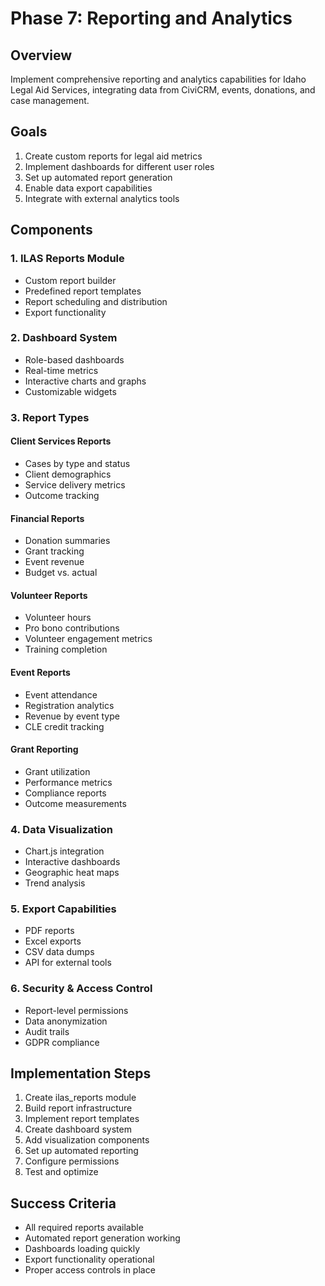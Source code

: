 # Phase 7: Reporting and Analytics

## Overview
Implement comprehensive reporting and analytics capabilities for Idaho Legal Aid Services, integrating data from CiviCRM, events, donations, and case management.

## Goals
1. Create custom reports for legal aid metrics
2. Implement dashboards for different user roles
3. Set up automated report generation
4. Enable data export capabilities
5. Integrate with external analytics tools

## Components

### 1. ILAS Reports Module
- Custom report builder
- Predefined report templates
- Report scheduling and distribution
- Export functionality

### 2. Dashboard System
- Role-based dashboards
- Real-time metrics
- Interactive charts and graphs
- Customizable widgets

### 3. Report Types

#### Client Services Reports
- Cases by type and status
- Client demographics
- Service delivery metrics
- Outcome tracking

#### Financial Reports
- Donation summaries
- Grant tracking
- Event revenue
- Budget vs. actual

#### Volunteer Reports
- Volunteer hours
- Pro bono contributions
- Volunteer engagement metrics
- Training completion

#### Event Reports
- Event attendance
- Registration analytics
- Revenue by event type
- CLE credit tracking

#### Grant Reporting
- Grant utilization
- Performance metrics
- Compliance reports
- Outcome measurements

### 4. Data Visualization
- Chart.js integration
- Interactive dashboards
- Geographic heat maps
- Trend analysis

### 5. Export Capabilities
- PDF reports
- Excel exports
- CSV data dumps
- API for external tools

### 6. Security & Access Control
- Report-level permissions
- Data anonymization
- Audit trails
- GDPR compliance

## Implementation Steps

1. Create ilas_reports module
2. Build report infrastructure
3. Implement report templates
4. Create dashboard system
5. Add visualization components
6. Set up automated reporting
7. Configure permissions
8. Test and optimize

## Success Criteria
- All required reports available
- Automated report generation working
- Dashboards loading quickly
- Export functionality operational
- Proper access controls in place